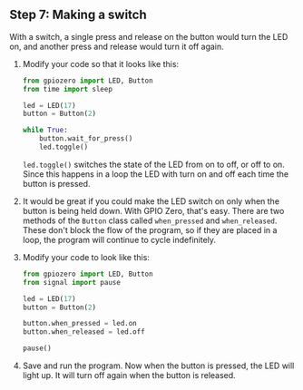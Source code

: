 ## Step 7: Making a switch

With a switch, a single press and release on the button would turn the LED on, and another press and release would turn it off again.

1. Modify your code so that it looks like this:

    ```python
    from gpiozero import LED, Button
    from time import sleep
    
    led = LED(17)
    button = Button(2)
    
    while True:
        button.wait_for_press()
        led.toggle()
    ```

    `led.toggle()` switches the state of the LED from on to off, or off to on. Since this happens in a loop the LED with turn on and off each time the button is pressed.

1. It would be great if you could make the LED switch on only when the button is being held down. With GPIO Zero, that's easy. There are two methods of the `Button` class called `when_pressed` and `when_released`. These don't block the flow of the program, so if they are placed in a loop, the program will continue to cycle indefinitely.

1. Modify your code to look like this:

    ```python
    from gpiozero import LED, Button
    from signal import pause
    
    led = LED(17)
    button = Button(2)
    
    button.when_pressed = led.on
    button.when_released = led.off
    
    pause()
    ```

1. Save and run the program. Now when the button is pressed, the LED will light up. It will turn off again when the button is released.

